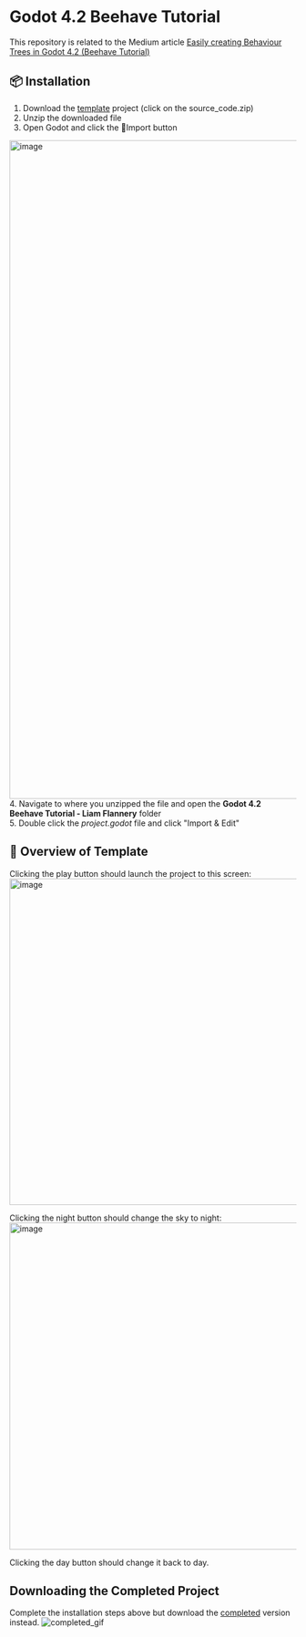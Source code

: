 # Godot 4.2 Beehave Tutorial
This repository is related to the Medium article [Easily creating Behaviour Trees in Godot 4.2 (Beehave Tutorial)](https://medium.com/@liam.flannery56/easily-creating-behaviour-trees-in-godot-4-2-beehave-tutorial-ff8a911d43a0)
## 📦 Installation
1. Download the [template](https://github.com/liamflannery/Godot-4.2-Beehave-Tutorial/releases/tag/template) project (click on the source_code.zip)
2. Unzip the downloaded file
3. Open Godot and click the 📁Import button
 <img width="1156" alt="image" src="https://github.com/liamflannery/Godot-4.2-Beehave-Tutorial/assets/55472933/71db1710-73e8-401f-9a9f-14e342f2a4d1">
4. Navigate to where you unzipped the file and open the <b>Godot 4.2 Beehave Tutorial - Liam Flannery</b> folder <br>
5. Double click the <i>project.godot</i> file and click "Import & Edit"

## 📄 Overview of Template 
Clicking the play button should launch the project to this screen:
<img width="573" alt="image" src="https://github.com/liamflannery/Godot-4.2-Beehave-Tutorial/assets/55472933/9d295674-687d-45f5-bc88-fd11bd93a5c1">

Clicking the night button should change the sky to night: <br>
<img width="574" alt="image" src="https://github.com/liamflannery/Godot-4.2-Beehave-Tutorial/assets/55472933/ca8fdcdb-5df6-465b-9c17-204035d2f6d1">

Clicking the day button should change it back to day.

## Downloading the Completed Project
Complete the installation steps above but download the [completed](https://github.com/liamflannery/Godot-4.2-Beehave-Tutorial/releases/tag/completed) version instead.
![completed_gif](https://github.com/liamflannery/Godot-4.2-Beehave-Tutorial/assets/55472933/78b534cb-1763-4be6-a229-550542423161)
